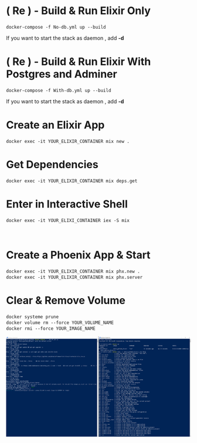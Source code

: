 # ( Re ) - Build & Run Elixir Only

    docker-compose -f No-db.yml up --build

If you want to start the stack as daemon , add <strong> -d </strong> 

# ( Re ) - Build & Run Elixir With Postgres and Adminer

    docker-compose -f With-db.yml up --build

If you want to start the stack as daemon , add <strong> -d </strong> 

# Create an Elixir App

    docker exec -it YOUR_ELIXIR_CONTAINER mix new .

# Get Dependencies

    docker exec -it YOUR_ELIXIR_CONTAINER mix deps.get

# Enter in Interactive Shell 

    docker exec -it YOUR_ELIXI_CONTAINER iex -S mix

</br>

# Create a Phoenix App & Start

    docker exec -it YOUR_ELIXIR_CONTAINER mix phx.new .
    docker exec -it YOUR_ELIXIR_CONTAINER mix phx.server

# Clear & Remove Volume

    docker systeme prune
    docker volume rm --force YOUR_VOLUME_NAME
    docker rmi --force YOUR_IMAGE_NAME

![index](https://github.com/Just1B/Elixir_Docker_Dev/raw/master/screen/screen.png)